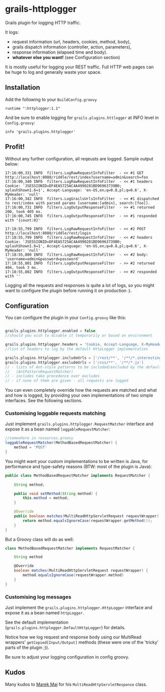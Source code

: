 # grails-httplogger

Grails plugin for logging HTTP traffic.

It logs:

* request information (url, headers, cookies, method, body),
* grails dispatch information (controller, action, parameters),
* response information (elapsed time and body).
* **whatever else you want!** (see Configuration section)

It is mostly useful for logging your REST traffic. Full HTTP web pages can be huge to log and generally waste your space.

## Installation

Add the following to your `BuildConfig.groovy`

```
runtime ":httplogger:1.1"
```

And be sure to enable logging for `grails.plugins.httlogger` at INFO level in `Config.groovy`:

```
info 'grails.plugins.httplogger'
```

## Profit!

Without any further configuration, all reqeusts are logged. Sample output below:

```
17:16:00,331 INFO  filters.LogRawRequestInfoFilter  - << #1 GET http://localhost:8080/riddle/rest/index?username=admin&search=foo
17:16:00,340 INFO  filters.LogRawRequestInfoFilter  - << #1 headers Cookie: 'JSESSIONID=DF4EA5725AC4A4990281BD96963739B0; splashShown1.6=1', Accept-Language: 'en-US,en;q=0.8,pl;q=0.6', X-MyHeader: 'null'
17:16:00,342 INFO  filters.LogGrailsUrlsInfoFilter  - << #1 dispatched to rest/index with parsed params [username:[admin], search:[foo]].
17:16:00,731 INFO  filters.LogOutputResponseFilter  - >> #1 returned 200, took 405 ms.
17:16:00,745 INFO  filters.LogOutputResponseFilter  - >> #1 responded with '{count:0}'
```

```
17:18:55,799 INFO  filters.LogRawRequestInfoFilter  - << #2 POST http://localhost:8080/riddle/rest/login
17:18:55,799 INFO  filters.LogRawRequestInfoFilter  - << #2 headers Cookie: 'JSESSIONID=DF4EA5725AC4A4990281BD96963739B0; splashShown1.6=1', Accept-Language: 'en-US,en;q=0.8,pl;q=0.6', X-MyHeader: 'null'
17:18:55,800 INFO  filters.LogRawRequestInfoFilter  - << #2 body: 'username=admin&password=password'
17:18:55,801 INFO  filters.LogOutputResponseFilter  - >> #2 returned 404, took 3 ms.
17:18:55,802 INFO  filters.LogOutputResponseFilter  - >> #2 responded with ''
```

Logging all the requests and responses is quite a lot of logs, so you might want to configure the plugin before running it on production :).


## Configuration

You can configure the plugin in your `Config.groovy` like this:

```groovy

grails.plugins.httplogger.enabled = false
//should you wish to disable it temporarily or based on environment

grails.plugins.httplogger.headers = 'Cookie, Accept-Language, X-MyHeader' 
//list of headers to log by the default HttpLogger implementation

grails.plugins.httplogger.includeUrls = ['/rest/**', '/**/*.interesting']
grails.plugins.httplogger.excludeUrls = ['/css/**', '/**/*.js']
// - lists of Ant-style patterns to be included/excluded by the default RequestMatcher implementation
//   (AntPatternRequestMatcher)
// - includes take precedence over excludes
// - if none of them are given - all requests are logged
```

You can even completely override how the requests are matched and what and how is logged, by providing your own implementations of two simple interfaces. See the following sections.

### Customising loggable requests matching

Just implement `grails.plugins.httplogger.RequestMatcher` interface and expose it as a bean named `loggableRequestMatcher`:

```groovy
//somewhere in resources.groovy
loggableRequestMatcher(MethodBasedRequestMatcher) {
    method = 'POST'
}
```

You might want your custom implementations to be written is Java, for performance and type-safety reasons (BTW: most of the plugin is Java):

```java
public class MethodBasedRequestMatcher implements RequestMatcher {
    
    String method;

    public void setMethod(String method) {
        this.method = method;
    }

    @Override
    public boolean matches(MultiReadHttpServletRequest requestWrapper) {
        return method.equalsIgnoreCase(requestWrapper.getMethod());
    }
}
```

But a Groovy class will do as well:

```groovy
class MethodBasedRequestMatcher implements RequestMatcher {

    String method

    @Override
    boolean matches(MultiReadHttpServletRequest requestWrapper) {
        method.equalsIgnoreCase(requestWrapper.method)
    }
}
```


### Customising log messages

Just implement the `grails.plugins.httplogger.HttpLogger` interface and expose it as a bean named `httpLogger`.

See the default implementation (`grails.plugins.httplogger.DefaultHttpLogger`) for details.

Notice how we log request and response body using our MultiRead wrappers' `getCopied[Input/Output]` methods (these were one of the 'tricky' parts of the plugin ;)).

Be sure to adjust your logging configuration in config groovy.


## Kudos

Many kudos to [Marek Maj](https://github.com/MarekMaj) for his `MultiReadHttpServletResponse` class.

